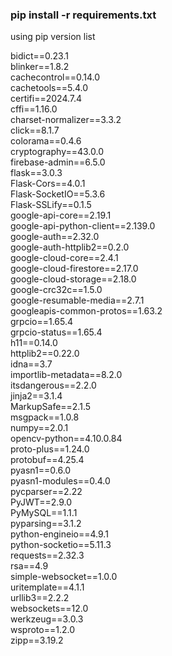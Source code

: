 ### pip install -r requirements.txt

using pip version list


bidict==0.23.1  
blinker==1.8.2  
cachecontrol==0.14.0  
cachetools==5.4.0  
certifi==2024.7.4  
cffi==1.16.0  
charset-normalizer==3.3.2  
click==8.1.7  
colorama==0.4.6  
cryptography==43.0.0  
firebase-admin==6.5.0  
flask==3.0.3  
Flask-Cors==4.0.1  
Flask-SocketIO==5.3.6  
Flask-SSLify==0.1.5  
google-api-core==2.19.1  
google-api-python-client==2.139.0  
google-auth==2.32.0  
google-auth-httplib2==0.2.0  
google-cloud-core==2.4.1  
google-cloud-firestore==2.17.0  
google-cloud-storage==2.18.0  
google-crc32c==1.5.0  
google-resumable-media==2.7.1  
googleapis-common-protos==1.63.2  
grpcio==1.65.4  
grpcio-status==1.65.4  
h11==0.14.0  
httplib2==0.22.0  
idna==3.7  
importlib-metadata==8.2.0  
itsdangerous==2.2.0  
jinja2==3.1.4  
MarkupSafe==2.1.5  
msgpack==1.0.8  
numpy==2.0.1  
opencv-python==4.10.0.84  
proto-plus==1.24.0  
protobuf==4.25.4  
pyasn1==0.6.0  
pyasn1-modules==0.4.0  
pycparser==2.22  
PyJWT==2.9.0  
PyMySQL==1.1.1  
pyparsing==3.1.2  
python-engineio==4.9.1  
python-socketio==5.11.3  
requests==2.32.3  
rsa==4.9  
simple-websocket==1.0.0  
uritemplate==4.1.1  
urllib3==2.2.2  
websockets==12.0  
werkzeug==3.0.3  
wsproto==1.2.0  
zipp==3.19.2  
